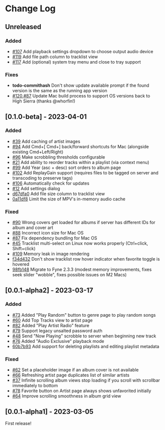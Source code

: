 # Change Log

## Unreleased

### Added
- [#107](https://github.com/dweymouth/supersonic/issues/107) Add playback settings dropdown to choose output audio device
- [#119](https://github.com/dweymouth/supersonic/issues/119) Add file path column to tracklist view
- [#117](https://github.com/dweymouth/supersonic/issues/117) Add (optional) system tray menu and close to tray support

### Fixes
- **todo-commithash** Don't show update available prompt if the found version is the same as the running app version
- [#120](https://github.com/dweymouth/supersonic/issues/120),[#87](https://github.com/dweymouth/supersonic/issues/87) Update Mac build process to support OS versions back to High Sierra (thanks @whorfin!)

## [0.1.0-beta] - 2023-04-01

### Added
- [#39](https://github.com/dweymouth/supersonic/issues/39) Add caching of artist images
- [#94](https://github.com/dweymouth/supersonic/issues/94) Add Cmd+[ Cmd+] back/forward shortcuts for Mac (alongside existing Cmd+Left/Right)
- [#96](https://github.com/dweymouth/supersonic/issues/96) Make scrobbling thresholds configurable
- [#21](https://github.com/dweymouth/supersonic/issues/21) Add ability to reorder tracks within a playlist (via context menu)
- [#99](https://github.com/dweymouth/supersonic/issues/99) Add Year (asc + desc) sort orders to album page
- [#102](https://github.com/dweymouth/supersonic/issues/102) Add ReplayGain support (requires files to be tagged on server and transcoding to preserve tags)
- [#106](https://github.com/dweymouth/supersonic/issues/106) Automatically check for updates
- [#12](https://github.com/dweymouth/supersonic/issues/12) Add settings dialog
- [d67dfa0](https://github.com/dweymouth/supersonic/commit/d67dfa07b35aff9e3aff7ca091180d8104a64db4) Add file size column to tracklist view
- [0a11df8](https://github.com/dweymouth/supersonic/commit/0a11df8c07efd0ff4fd540bc0a5bc64946f4d61c) Limit the size of MPV's in-memory audio cache

### Fixed
- [#90](https://github.com/dweymouth/supersonic/issues/90) Wrong covers get loaded for albums if server has different IDs for album and cover art
- [#88](https://github.com/dweymouth/supersonic/issues/88) Incorrect icon size for Mac OS
- [#87](https://github.com/dweymouth/supersonic/issues/87) Fix dependency bundling for Mac OS
- [#45](https://github.com/dweymouth/supersonic/issues/45) Tracklist multi-select on Linux now works properly (Ctrl+click, Shift+click)
- [#109](https://github.com/dweymouth/supersonic/issues/109) Memory leak in image rendering
- [f34d432](https://github.com/dweymouth/supersonic/commit/f34d4329b175e7d1a33a006bec951c2c64e6e978) Don't show tracklist row hover indicator when favorite toggle is hovered
- [98fb148](https://github.com/dweymouth/supersonic/commit/98fb1483e6ba329effb8995a879572138947aee7) Migrate to Fyne 2.3.3 (modest memory improvements, fixes seek slider "wobble", fixes possible issues on M2 Macs)

## [0.0.1-alpha2] - 2023-03-17

### Added
- [#73](https://github.com/dweymouth/supersonic/issues/73) Added "Play Random" button to genre page to play random songs
- [#60](https://github.com/dweymouth/supersonic/issues/60) Add Top Tracks view to artist page
- [#82](https://github.com/dweymouth/supersonic/issues/82) Added "Play Artist Radio" feature
- [#79](https://github.com/dweymouth/supersonic/issues/79) Support legacy unsalted password auth
- [#48](https://github.com/dweymouth/supersonic/issues/48) Send "Now Playing" scrobble to server when beginning new track
- [#76](https://github.com/dweymouth/supersonic/issues/76) Added "Audio Exclusive" playback mode
- [60b7b93](https://github.com/dweymouth/supersonic/commit/60b7b93ee27f22781dbcddc8bd429d0ede8514fb) Add support for deleting playlists and editing playlist metadata

### Fixed
- [#62](https://github.com/dweymouth/supersonic/issues/62) Set a placeholder image if an album cover is not available
- [#66](https://github.com/dweymouth/supersonic/issues/66) Refreshing artist page duplicates list of similar artists 
- [#37](https://github.com/dweymouth/supersonic/issues/37) Infinite scrolling album views stop loading if you scroll with scrollbar immediately to bottom
- [#78](https://github.com/dweymouth/supersonic/issues/78) Favorite button on Artist page always shows unfavorited initially
- [#64](https://github.com/dweymouth/supersonic/issues/64) Improve scrolling smoothness in album grid view

## [0.0.1-alpha1] - 2023-03-05

First release!
